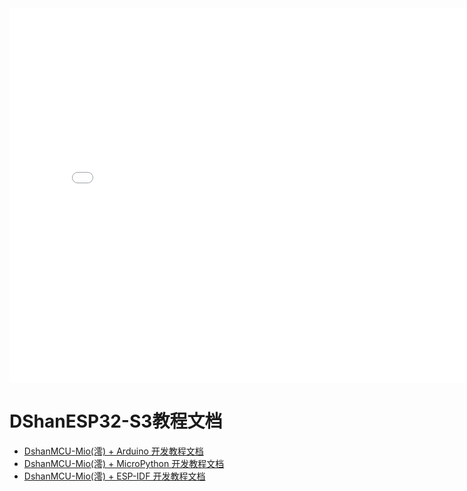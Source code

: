 <iframe src="//player.bilibili.com/player.html?aid=218024353&bvid=BV1Va411g7aY&cid=833784767&page=1" scrolling="no" border="0" width="800px" height="600px" frameborder="no" framespacing="0"> </iframe>


# DShanESP32-S3教程文档

- [DshanMCU-Mio(澪) + Arduino 开发教程文档](DShanMCU-Mio/Arduino/chapter1-1.md)
- [DshanMCU-Mio(澪) + MicroPython 开发教程文档](DShanMCU-Mio/MicroPython/chapter1-1.md)
- [DshanMCU-Mio(澪) + ESP-IDF 开发教程文档](DShanMCU-Mio/ESP-IDF/chapter1-1.md)
